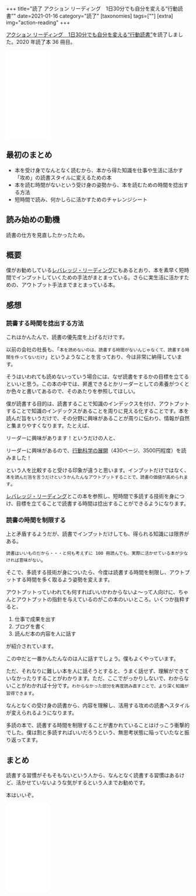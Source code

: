+++
title="読了 アクション リーディング　1日30分でも自分を変える“行動読書”"
date=2021-01-16
category="読了"
[taxonomies]
tags=[""]
[extra]
img="action-reading"
+++

[アクション リーディング　1日30分でも自分を変える“行動読書”](https://amzn.to/2MuB59N)を読了しました。2020 年読了本 36 冊目。

<iframe style="width:120px;height:240px;" marginwidth="0" marginheight="0" scrolling="no" frameborder="0" src="//rcm-fe.amazon-adsystem.com/e/cm?lt1=_blank&bc1=000000&IS2=1&bg1=FFFFFF&fc1=000000&lc1=0000FF&t=birdmangai-22&language=ja_JP&o=9&p=8&l=as4&m=amazon&f=ifr&ref=as_ss_li_til&asins=B01G6U99B8&linkId=eca22f9005926ca6b50055e18929bbd9"></iframe>

## 最初のまとめ

* 本を受け身でなんとなく読むから、本から得た知識を仕事や生活に活かす「攻め」の読書スタイルに変えるための本
* 本を読む時間がないという受け身の姿勢から、本を読むための時間を捻出する方法
* 短時間で読み、何かしらに活かすためのチャレンジシート

## 読み始めの動機

読書の仕方を見直したかったため。

## 概要

僕がお勧めしている[レバレッジ・リーディング](https://amzn.to/2LxDorW)にもあるとおり、本を素早く短時間でインプットしていくための手法がまとまっている。さらに実生活に活かすための、アウトプット手法までまとまっている本。

## 感想

### 読書する時間を捻出する方法

これはかんたんで、読書の優先度を上げるだけです。

以前の会社の社長も、「`本を読めないのは、読書する時間がないんじゃなくて、読書する時間を作ってないだけ`」というようなことを言っており、今は非常に納得しています。

そうはいわれても読めないっていう場合には、なぜ読書をするかの目標を立てるといいと思う。この本の中では、昇進できるとかリーダーとしての素養がつくとか色々と書いてあるので、そのあたりを参照してほしい。

僕が読書する目的は、読書することで知識のインデックスを付け、アウトプットすることで知識のインデックスがあることを周りに見える化することです。本を読んだ旨をいうだけで、その分野に興味があることが周りに伝わり、情報が自然と集まりやすくなります。たとえば、

リーダーに興味があります！というだけの人と、

リーダーに興味があるので、[行動科学の展開](https://amzn.to/3bhstxJ)（430ページ、3500円程度）を読みました！

という人を比較すると受ける印象が違うと思います。インプットだけではなく、`本を読んだ旨を言うだけというかんたんなアウトプットすることで、読書の価値が高められます`。

[レバレッジ・リーディング](https://amzn.to/2LxDorW)とこの本を参照し、短時間で多読する技術を身につけ、目標を立てることで読書する時間は捻出することができるようになります。

### 読書の時間を制限する

上と矛盾するようだが、読書でインプットだけしても、得られる知識には限界がある。

`読書はいいものだから・・・と何も考えずに 100 冊読んでも、実際に活かせている本が少なければ意味がない`。

そこで、多読する技術が身についたら、今度は読書する時間を制限し、アウトプットする時間を多く取るよう姿勢を変えます。

アウトプットっていわれても何すればいいかわからないよ〜って人向けに、ちゃんとアウトプットの指針を与えているのがこの本のいいところ。いくつか抜粋すると、

1. 仕事で成果を出す
2. ブログを書く
3. 読んだ本の内容を人に話す

が紹介されています。

この中だと一番かんたんなのは人に話すでしょう。僕もよくやっています。

ただ、それなりに難しい本を人に話そうとすると、うまく話せず、理解ができていなかったりすることがわかります。ただ、ここでがっかりしないで、わからないことがわかれば十分です。`わからなかった部分を再度読み直すことで、より深く知識が習得できます`。

なんとなくの受け身の読書から、内容を理解し、活用する攻めの読書へスタイルが変えられるようになります。

多読の本で、読書する時間を制限することが書かれていることはけっこう衝撃的でした。僕は割と多読すればいいだろうという、無思考状態に陥っていたなと振り返ってます。

## まとめ

読書する習慣がそもそもないという人から、なんとなく読書する習慣はあるけど、活かせていないような気がするという人までお勧めです。

本はいいぞ。

<iframe style="width:120px;height:240px;" marginwidth="0" marginheight="0" scrolling="no" frameborder="0" src="//rcm-fe.amazon-adsystem.com/e/cm?lt1=_blank&bc1=000000&IS2=1&bg1=FFFFFF&fc1=000000&lc1=0000FF&t=birdmangai-22&language=ja_JP&o=9&p=8&l=as4&m=amazon&f=ifr&ref=as_ss_li_til&asins=B01G6U99B8&linkId=eca22f9005926ca6b50055e18929bbd9"></iframe><br>